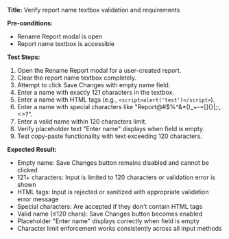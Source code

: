 **Title:** Verify report name textbox validation and requirements

**Pre-conditions:**
* Rename Report modal is open
* Report name textbox is accessible

**Test Steps:**
1. Open the Rename Report modal for a user-created report.
2. Clear the report name textbox completely.
3. Attempt to click Save Changes with empty name field.
4. Enter a name with exactly 121 characters in the textbox.
5. Enter a name with HTML tags (e.g., `<script>alert('test')</script>`).
6. Enter a name with special characters like "Report@#$%^&*()_+-=[]{}|;:,.<>?".
7. Enter a valid name within 120 characters limit.
8. Verify placeholder text "Enter name" displays when field is empty.
9. Test copy-paste functionality with text exceeding 120 characters.

**Expected Result:**
* Empty name: Save Changes button remains disabled and cannot be clicked
* 121+ characters: Input is limited to 120 characters or validation error is shown
* HTML tags: Input is rejected or sanitized with appropriate validation error message
* Special characters: Are accepted if they don't contain HTML tags
* Valid name (≤120 chars): Save Changes button becomes enabled
* Placeholder "Enter name" displays correctly when field is empty
* Character limit enforcement works consistently across all input methods